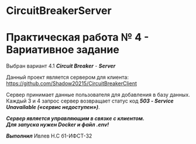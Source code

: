 # CircuitBreakerServer
# Практическая работа № 4 - Вариативное задание 
Выбран вариант 4.1 ***Circuit Breaker*** - ***Server***

Данный проект является сервером для клиента: https://github.com/Shadow20215/CircuitBreakerClient

Сервер принимает данные пользователя для добавления в базу данных.  
Каждый 3 и 4 запрос сервер возвращает статус код ***503 - Service Unavailable («сервис недоступен»)***.

***Сервер является управляющим в связке с клиентом.  
Для запуска нужен Docker и файл .env!***

***Выполнил*** Ивлев Н.С б1-ИФСТ-32
